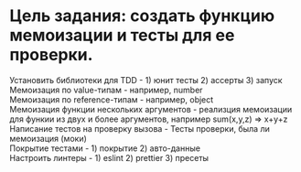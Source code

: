 # Цель задания: cоздать функцию мемоизации и тесты для ее проверки.  
Установить библиотеки для TDD - 1) юнит тесты 2) ассерты 3) запуск  
Мемоизация по value-типам -  например, number  
Мемоизация по reference-типам - например, object    
Мемоизация функции нескольких аргументов -  реализция мемоизации для функии из двух и более аргументов, например sum(x,y,z) => x+y+z  
Написание тестов на проверку вызова - Тесты проверки, была ли мемоизация (моки)  
Покрытие тестами - 1) покрытие 2) авто-данные  
Настроить линтеры - 1) eslint 2) prettier 3) пресеты  

